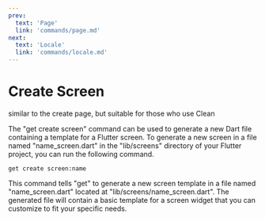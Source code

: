 ```yaml
---
prev:
  text: 'Page'
  link: 'commands/page.md'
next:
  text: 'Locale'
  link: 'commands/locale.md'
---
```


# Create Screen

similar to the create page, but suitable for those who use Clean

The "get create screen" command can be used to generate a new Dart file containing a template for a Flutter screen. To generate a new screen in a file named "name_screen.dart" in the "lib/screens" directory of your Flutter project, you can run the following command.

```shell
get create screen:name
```

This command tells "get" to generate a new screen template in a file named "name_screen.dart" located at "lib/screens/name_screen.dart". The generated file will contain a basic template for a screen widget that you can customize to fit your specific needs.
